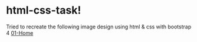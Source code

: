 # html-css-task!
Tried to recreate the following image design using html & css with bootstrap 4
[01-Home](https://user-images.githubusercontent.com/72243768/155376834-9370b730-6eca-47b0-970a-f0effcbd7ae5.jpg)

